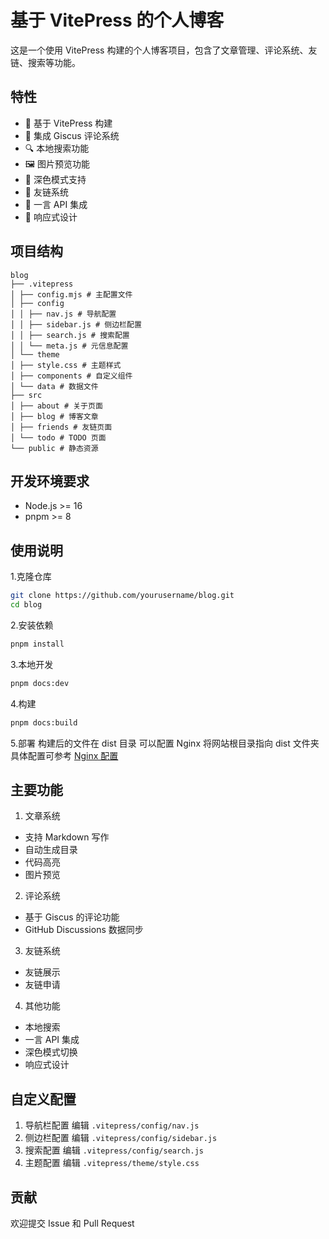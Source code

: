 # 基于 VitePress 的个人博客

这是一个使用 VitePress 构建的个人博客项目，包含了文章管理、评论系统、友链、搜索等功能。

## 特性

- 📝 基于 VitePress 构建
- 💬 集成 Giscus 评论系统
- 🔍 本地搜索功能
- 🖼️ 图片预览功能
- 🌙 深色模式支持
- 🔗 友链系统
- 💫 一言 API 集成
- 📱 响应式设计

## 项目结构

```
blog
├── .vitepress
│ ├── config.mjs # 主配置文件
│ ├── config
│ │ ├── nav.js # 导航配置
│ │ ├── sidebar.js # 侧边栏配置
│ │ ├── search.js # 搜索配置
│ │ └── meta.js # 元信息配置
│ └── theme
│ ├── style.css # 主题样式
│ ├── components # 自定义组件
│ └── data # 数据文件
├── src
│ ├── about # 关于页面
│ ├── blog # 博客文章
│ ├── friends # 友链页面
│ └── todo # TODO 页面
└── public # 静态资源
```

## 开发环境要求

- Node.js >= 16
- pnpm >= 8

## 使用说明

1.克隆仓库

```bash
git clone https://github.com/yourusername/blog.git
cd blog
```

2.安装依赖

```bash
pnpm install
```

3.本地开发

```bash
pnpm docs:dev
```

4.构建

```bash
pnpm docs:build
```

5.部署
构建后的文件在 dist 目录
可以配置 Nginx 将网站根目录指向 dist 文件夹
具体配置可参考 [Nginx 配置](https://blog.honahec.cc/blog/nginx.html)

## 主要功能

1. 文章系统

- 支持 Markdown 写作
- 自动生成目录
- 代码高亮
- 图片预览

2. 评论系统

- 基于 Giscus 的评论功能
- GitHub Discussions 数据同步

3. 友链系统

- 友链展示
- 友链申请

4. 其他功能

- 本地搜索
- 一言 API 集成
- 深色模式切换
- 响应式设计

## 自定义配置

1. 导航栏配置
   编辑 `.vitepress/config/nav.js`
2. 侧边栏配置
   编辑 `.vitepress/config/sidebar.js`
3. 搜索配置
   编辑 `.vitepress/config/search.js`
4. 主题配置
   编辑 `.vitepress/theme/style.css`

## 贡献

欢迎提交 Issue 和 Pull Request
